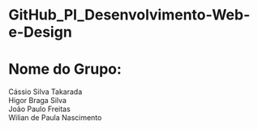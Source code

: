 # GitHub_PI_Desenvolvimento-Web-e-Design
# Nome do Grupo:

Cássio Silva Takarada <br>
Higor Braga Silva <br>
João Paulo Freitas <br>
Wilian de Paula Nascimento

